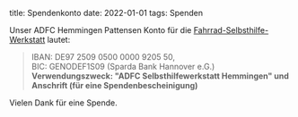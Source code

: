 title: Spendenkonto
date: 2022-01-01
tags: Spenden

Unser ADFC Hemmingen Pattensen Konto für die [Fahrrad-Selbsthilfe-Werkstatt]({filename}/pages/FSW.md) lautet:

> IBAN: DE97 2509 0500 0000 9205 50,<br>
> BIC: GENODEF1S09 (Sparda Bank Hannover e.G.)<br>
> **Verwendungszweck: "ADFC Selbsthilfewerkstatt Hemmingen" und Anschrift (für eine Spendenbescheinigung)**

Vielen Dank für eine Spende.